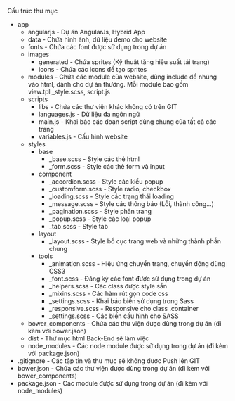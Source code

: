 Cấu trúc thư mục

- app
  - angularjs - Dự án AngularJs, Hybrid App
  - data - Chứa hình ảnh, dữ liệu demo cho website
  - fonts - Chứa các font được sử dụng trong dự án
  - images
    - generated - Chứa sprites (Kỹ thuật tăng hiệu suất tải trang)
    - icons - Chứa các icons để tạo sprites
  - modules - Chứa các module của website, dùng include để nhúng vào html, dành cho dự án thường. Mỗi module bao gồm view.tpl,_style.scss, script.js
  - scripts
    - libs - Chứa các thư viện khác không có trên GIT
    - languages.js - Dữ liệu đa ngôn ngữ
    - main.js - Khai báo các đoạn script dùng chung của tất cả các trang
    - variables.js - Cấu hình website
  - styles
    - base
      - _base.scss - Style các thẻ html
      - _form.scss - Style các thẻ form và input
    - component
      - _accordion.scss - Style các kiểu popup
      - _customform.scss - Style radio, checkbox
      - _loading.scss - Style các trạng thái loading
      - _message.scss - Style các thông báo (Lỗi, thành công...)
      - _pagination.scss - Style phân trang
      - _popup.scss - Style các loại popup
      - _tab.scss - Style tab
    - layout
      - _layout.scss - Style bố cục trang web và những thành phần chung
    - tools
      - _animation.scss - Hiệu ứng chuyển trang, chuyển động dùng CSS3
      - _font.scss - Đăng ký các font được sử dụng trong dự án
      - _helpers.scss - Các class được style sẵn
      - _mixins.scss - Các hàm rút gọn code css
      - _settings.scss - Khai báo biến sử dụng trong Sass
      - _responsive.scss - Responsive cho class .container
      - _settings.scss - Các biến cấu hình cho SASS
  - bower_components - Chứa các thư viện được dùng trong dự án (đi kèm với bower.json)
  - dist - Thư mục html Back-End sẽ làm việc
  - node_modules - Các node module được sử dụng trong dự án (đi kèm với package.json)
- .gitignore - Các tập tin và thư mục sẽ không được Push lên GIT
- bower.json - Chứa các thư viện được dùng trong dự án (đi kèm với bower_components)
- package.json - Các module được sử dụng trong dự án (đi kèm với node_modules)
